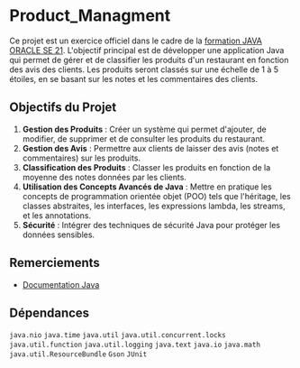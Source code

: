 # Product_Managment
Ce projet est un exercice officiel dans le cadre de la [formation JAVA ORACLE SE 21](https://education.oracle.com/fr/ouexam-pexam_1z0-830/pexam_1Z0-830). L'objectif principal est de développer une application Java qui permet de gérer et de classifier les produits d'un restaurant en fonction des avis des clients. Les produits seront classés sur une échelle de 1 à 5 étoiles, en se basant sur les notes et les commentaires des clients.
## Objectifs du Projet
1. **Gestion des Produits** : Créer un système qui permet d'ajouter, de modifier, de supprimer et de consulter les produits du restaurant.
2. **Gestion des Avis** : Permettre aux clients de laisser des avis (notes et commentaires) sur les produits.
3. **Classification des Produits** : Classer les produits en fonction de la moyenne des notes données par les clients.
4. **Utilisation des Concepts Avancés de Java** : Mettre en pratique les concepts de programmation orientée objet (POO) tels que l'héritage, les classes abstraites, les interfaces, les expressions lambda, les streams, et les annotations.
5. **Sécurité** : Intégrer des techniques de sécurité Java pour protéger les données sensibles.

## Remerciements
- [Documentation Java](https://devdocs.io/openjdk~21/)

## Dépendances
`java.nio`
`java.time`
`java.util`
`java.util.concurrent.locks`
`java.util.function`
`java.util.logging`
`java.text`
`java.io`
`java.math`
`java.util.ResourceBundle`
`Gson`
`JUnit`
